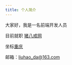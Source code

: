 ```yaml
---
title: 个人简介
---
```


大家好，我是一名前端开发人员

目前就职 [猪八戒网](https://www.zbj.com)

坐标[重庆](https://baike.baidu.com/item/%E9%87%8D%E5%BA%86/23586?fr=aladdin)

邮箱：liuhao_da@163.com





